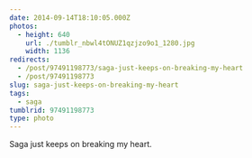 ```yaml
---
date: 2014-09-14T18:10:05.000Z
photos:
  - height: 640
    url: ./tumblr_nbwl4tONUZ1qzjzo9o1_1280.jpg
    width: 1136
redirects:
  - /post/97491198773/saga-just-keeps-on-breaking-my-heart
  - /post/97491198773
slug: saga-just-keeps-on-breaking-my-heart
tags:
  - saga
tumblrid: 97491198773
type: photo
---
```

<p>Saga just keeps on breaking my heart.</p>

